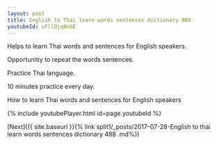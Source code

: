 ```yaml
---
layout: post
title: English to Thai learn words sentences dictionary 800 
youtubeId: uFllOjq8n6E
---
```

 
 
Helps to learn Thai words and sentences for English speakers.

Opportunitiy to repeat the words sentences. 

Practice Thai language. 
 
10 minutes practice every day. 
 
How to learn Thai words and sentences for English speakers 
 
{% include youtubePlayer.html id=page.youtubeId %}
 
 
[Next]({{ site.baseurl }}{% link  split1/_posts/2017-07-28-English to thai learn words sentences dictionary 488 .md%})
 
